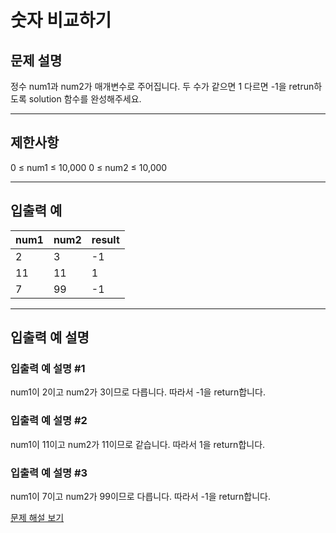 # 숫자 비교하기

## 문제 설명
정수 num1과 num2가 매개변수로 주어집니다. 두 수가 같으면 1 다르면 -1을 retrun하도록 solution 함수를 완성해주세요.

---

## 제한사항
0 ≤ num1 ≤ 10,000
0 ≤ num2 ≤ 10,000

---

## 입출력 예
| num1 | num2 | result |
|------|------|--------|
| 2    | 3    | -1     |
| 11   | 11   | 1      |
| 7    | 99   | -1     |

---

## 입출력 예 설명

### 입출력 예 설명 #1
num1이 2이고 num2가 3이므로 다릅니다. 따라서 -1을 return합니다.

### 입출력 예 설명 #2
num1이 11이고 num2가 11이므로 같습니다. 따라서 1을 return합니다.

### 입출력 예 설명 #3
num1이 7이고 num2가 99이므로 다릅니다. 따라서 -1을 return합니다.

[문제 해설 보기](./문제해설.md)
